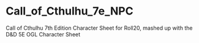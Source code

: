 # Call_of_Cthulhu_7e_NPC
Call of Cthulhu 7th Edition Character Sheet for Roll20, mashed up with the D&amp;D 5E OGL Character Sheet
